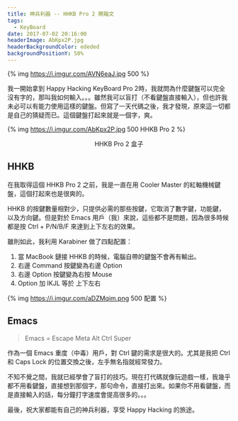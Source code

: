 ```yaml
---
title: 神兵利器 -- HHKB Pro 2 開箱文
tags:
  - KeyBoard
date: 2017-07-02 20:16:00
headerImage: AbKpx2P.jpg
headerBackgroundColor: ededed
backgroundPositionY: 50%
---
```


{% img https://i.imgur.com/AVN6eaJ.jpg 500 %}

我一開始拿到 Happy Hacking KeyBoard Pro 2時，我就問為什麼鍵盤可以完全沒有字的，那叫我如何輸入。。。雖然我可以盲打（不看鍵盤直接輸入），但也許我未必可以有能力使用這樣的鍵盤。但寫了一天代碼之後，我才發現，原來這一切都是自己的猜疑而已。這個鍵盤打起來就是一個字，爽。

{% img https://i.imgur.com/AbKpx2P.jpg 500 HHKB Pro 2 %}
<center>HHKB Pro 2 盒子</center>

## HHKB

在我取得這個 HHKB Pro 2 之前，我是一直在用 Cooler Master 的紅軸機械鍵盤，這個打起來也是很爽的。

HHKB 的按鍵數量相對少，只提供必需的那些按鍵，它取消了數字鍵，功能鍵，以及方向鍵。但是對於 Emacs 用戶（我）來說，這些都不是問題，因為很多時候都是按 Ctrl + P/N/B/F 來達到上下左右的效果。

雖則如此，我利用 Karabiner 做了四點配置：

1. 當 MacBook 鏈接 HHKB 的時候，電腦自帶的鍵盤不會再有輸出。
1. 右邊 Command 按鍵變為右邊 Option
1. 右邊 Option 按鍵變為右按 Mouse
1. Option 加 IKJL 等於 上下左右

{% img https://i.imgur.com/aDZMqim.png 500 配置 %}

## Emacs

> Emacs = Escape Meta Alt Ctrl Super

作為一個 Emacs 重度（中毒）用戶，對 Ctrl 鍵的需求是很大的。尤其是我把 Ctrl 和 Caps Lock 的位置交換之後，左手無名指就經常發力。

不知不覺之間，我就已經學會了盲打的技巧。現在打代碼就像玩遊戲一樣，我幾乎都不用看鍵盤，直接想到那個字，那句命令，直接打出來。如果你不用看鍵盤，而是直接輸入的話，每分鐘打字速度會提高很多的。。。

最後，祝大家都能有自己的神兵利器，享受 Happy Hacking 的旅途。
